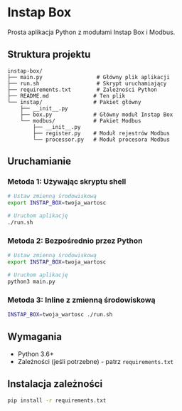 # Instap Box

Prosta aplikacja Python z modułami Instap Box i Modbus.

## Struktura projektu

```
instap-box/
├── main.py                 # Główny plik aplikacji
├── run.sh                  # Skrypt uruchamiający
├── requirements.txt        # Zależności Python
├── README.md              # Ten plik
└── instap/                # Pakiet główny
    ├── __init__.py
    ├── box.py             # Główny moduł Instap Box
    └── modbus/            # Pakiet Modbus
        ├── __init__.py
        ├── register.py    # Moduł rejestrów Modbus
        └── processor.py   # Moduł procesora Modbus
```

## Uruchamianie

### Metoda 1: Używając skryptu shell
```bash
# Ustaw zmienną środowiskową
export INSTAP_BOX=twoja_wartosc

# Uruchom aplikację
./run.sh
```

### Metoda 2: Bezpośrednio przez Python
```bash
# Ustaw zmienną środowiskową
export INSTAP_BOX=twoja_wartosc

# Uruchom aplikację
python3 main.py
```

### Metoda 3: Inline z zmienną środowiskową
```bash
INSTAP_BOX=twoja_wartosc ./run.sh
```

## Wymagania

- Python 3.6+
- Zależności (jeśli potrzebne) - patrz `requirements.txt`

## Instalacja zależności

```bash
pip install -r requirements.txt
``` 